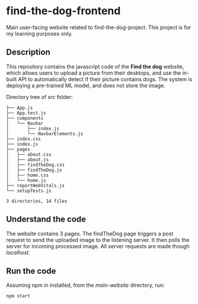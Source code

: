 # find-the-dog-frontend

Main user-facing website related to find-the-dog-project. This project is for my learning purposes only.

## Description

This repository contains the javascript code of the **Find the dog** website, which allows users to upload a picture from their desktops, and use the in-built API to automatically detect if their picture contains dogs. The system is deploying a pre-trained ML model, and does not store the image.

Directory tree of _src_ folder:

```
├── App.js
├── App.test.js
├── components
│   └── Navbar
│       ├── index.js
│       └── NavbarElements.js
├── index.css
├── index.js
├── pages
│   ├── about.css
│   ├── about.js
│   ├── findTheDog.css
│   ├── findTheDog.js
│   ├── home.css
│   └── home.js
├── reportWebVitals.js
└── setupTests.js

3 directories, 14 files

```

## Understand the code

The website contains 3 pages. The findTheDog page triggers a post request to send the uploaded image to the listening server. It then polls the server for incoming processed image. All server requests are made though _localhost_.

## Run the code

Assuming npm in installed, from the _main-website_ directory, run:

```
npm start
```
